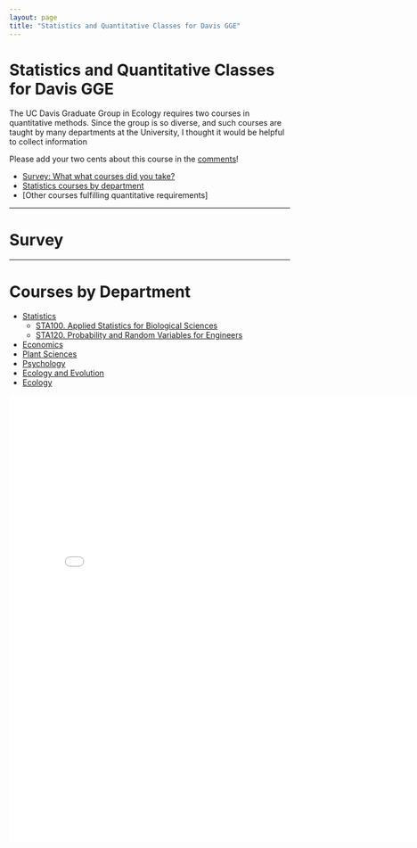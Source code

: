 ```yaml
---
layout: page
title: "Statistics and Quantitative Classes for Davis GGE"
---
```

# Statistics and Quantitative Classes for Davis GGE

The UC Davis Graduate Group in Ecology requires two courses in quantitative methods.  Since the group is so diverse, and such courses are taught by many departments at the University, I thought it would be helpful to collect information 

Please add your two cents about this course in the [comments](#disqus_thread)!

 - [Survey: What what courses did you take?](#survey)
 - [Statistics courses by department](#courses-by-department)
 - [Other courses fulfilling quantitative requirements]
 
- - - 

# Survey

- - -

# Courses by Department

 - [Statistics](#statistics)
     - <a href="/statsclasses/STA100.html" target="classframe">STA100. Applied Statistics for Biological Sciences</a>
     - <a href="/statsclasses/STA120.html" target="classframe">STA120. Probability and Random Variables for Engineers</a>
 - [Economics](#economics)
 - [Plant Sciences](#plant-sciences)
 - [Psychology](#psychology)
 - [Ecology and Evolution](#ecology-and-evolution)
 - [Ecology](#ecology)


<iframe height="800" width="800" frameborder="0" name="classframe" src="/statsclasses/STA100.html" scrolling="no" allowTransparency="true">
</iframe>

